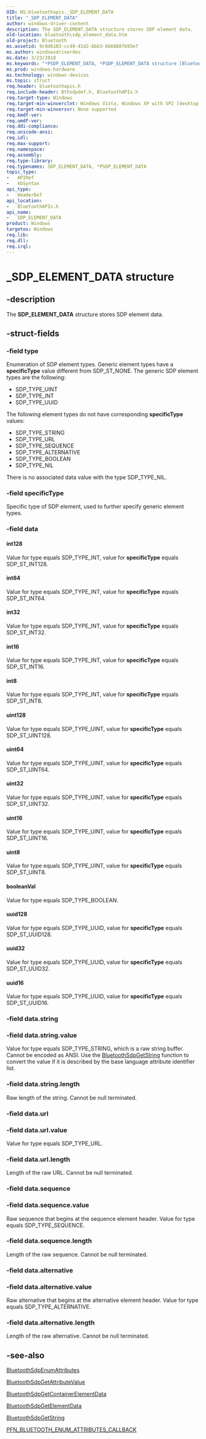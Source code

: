 ```yaml
---
UID: NS:bluetoothapis._SDP_ELEMENT_DATA
title: "_SDP_ELEMENT_DATA"
author: windows-driver-content
description: The SDP_ELEMENT_DATA structure stores SDP element data.
old-location: bluetooth\sdp_element_data.htm
old-project: Bluetooth
ms.assetid: 9c9d6103-cc49-41d2-bbb3-6b6888fb93e7
ms.author: windowsdriverdev
ms.date: 3/23/2018
ms.keywords: "*PSDP_ELEMENT_DATA, *PSDP_ELEMENT_DATA structure [Bluetooth], SDP_ELEMENT_DATA, SDP_ELEMENT_DATA structure [Bluetooth], _SDP_ELEMENT_DATA, bluetooth.sdp_element_data, bluetoothapis/*PSDP_ELEMENT_DATA, bluetoothapis/SDP_ELEMENT_DATA"
ms.prod: windows-hardware
ms.technology: windows-devices
ms.topic: struct
req.header: bluetoothapis.h
req.include-header: Bthsdpdef.h, BluetoothAPIs.h
req.target-type: Windows
req.target-min-winverclnt: Windows Vista, Windows XP with SP2 [desktop apps only]
req.target-min-winversvr: None supported
req.kmdf-ver: 
req.umdf-ver: 
req.ddi-compliance: 
req.unicode-ansi: 
req.idl: 
req.max-support: 
req.namespace: 
req.assembly: 
req.type-library: 
req.typenames: SDP_ELEMENT_DATA, *PSDP_ELEMENT_DATA
topic_type:
-	APIRef
-	kbSyntax
api_type:
-	HeaderDef
api_location:
-	BluetoothAPIs.h
api_name:
-	SDP_ELEMENT_DATA
product: Windows
targetos: Windows
req.lib: 
req.dll: 
req.irql: 
---
```


# _SDP_ELEMENT_DATA structure


## -description


The <b>SDP_ELEMENT_DATA</b> structure stores SDP element data.


## -struct-fields




### -field type

Enumeration of SDP element types.  Generic element types have a
    <b>specificType</b> value different from SDP_ST_NONE.  The generic SDP element types are the following:


<ul>
<li>SDP_TYPE_UINT</li>
<li>SDP_TYPE_INT</li>
<li>SDP_TYPE_UUID</li>
</ul>



The following element types do not have corresponding <b>specificType</b> values:

<ul>
<li>SDP_TYPE_STRING</li>
<li>SDP_TYPE_URL</li>
<li>SDP_TYPE_SEQUENCE</li>
<li>SDP_TYPE_ALTERNATIVE</li>
<li>SDP_TYPE_BOOLEAN</li>
<li>SDP_TYPE_NIL</li>
</ul>


There is no associated data value with the type SDP_TYPE_NIL.


### -field specificType

Specific type of SDP element, used to further specify generic element types.


### -field data



#### int128

Value for type equals SDP_TYPE_INT, value for <b>specificType</b> equals SDP_ST_INT128.



#### int64

Value for type equals SDP_TYPE_INT, value for <b>specificType</b> equals SDP_ST_INT64.



#### int32

Value for type equals SDP_TYPE_INT, value for <b>specificType</b> equals SDP_ST_INT32.



#### int16

Value for type equals SDP_TYPE_INT, value for <b>specificType</b> equals SDP_ST_INT16.



#### int8

Value for type equals SDP_TYPE_INT, value for <b>specificType</b> equals SDP_ST_INT8.



#### uint128

Value for type equals SDP_TYPE_UINT, value for <b>specificType</b> equals SDP_ST_UINT128.



#### uint64

Value for type equals SDP_TYPE_UINT, value for <b>specificType</b> equals SDP_ST_UINT64.



#### uint32

Value for type equals SDP_TYPE_UINT, value for <b>specificType</b> equals SDP_ST_UINT32.



#### uint16

Value for type equals SDP_TYPE_UINT, value for <b>specificType</b> equals SDP_ST_UINT16.



#### uint8

Value for type equals SDP_TYPE_UINT, value for <b>specificType</b> equals SDP_ST_UINT8.



#### booleanVal

Value for type equals SDP_TYPE_BOOLEAN.



#### uuid128

Value for type equals SDP_TYPE_UUID, value for <b>specificType</b> equals SDP_ST_UUID128.



#### uuid32

Value for type equals SDP_TYPE_UUID, value for <b>specificType</b> equals SDP_ST_UUID32.



#### uuid16

Value for type equals SDP_TYPE_UUID, value for <b>specificType</b> equals SDP_ST_UUID16.


### -field data.string


### -field data.string.value

Value for type equals SDP_TYPE_STRING, which is a raw string buffer. Cannot be encoded as ANSI. Use the <a href="https://msdn.microsoft.com/26a68fe3-6ffb-44ff-b9db-757d35022a41">BluetoothSdpGetString</a> function to convert the value if it is described by the base language attribute identifier list.


### -field data.string.length

Raw length of the string. Cannot be null terminated.


### -field data.url


### -field data.url.value

Value for type equals SDP_TYPE_URL.


### -field data.url.length

Length of the raw URL. Cannot be null terminated.


### -field data.sequence


### -field data.sequence.value

Raw sequence that begins at the sequence element header. Value for type equals SDP_TYPE_SEQUENCE.


### -field data.sequence.length

Length of the raw sequence. Cannot be null terminated.


### -field data.alternative


### -field data.alternative.value

Raw alternative that begins at the alternative element header. Value for type equals SDP_TYPE_ALTERNATIVE.


### -field data.alternative.length

Length of the raw alternative. Cannot be null terminated.


## -see-also




<a href="https://msdn.microsoft.com/3113db03-a32f-47ad-a442-3769f41ee8e7">BluetoothSdpEnumAttributes</a>



<a href="https://msdn.microsoft.com/79368265-3d01-4bfd-ba71-930696e0bc08">BluetoothSdpGetAttributeValue</a>



<a href="https://msdn.microsoft.com/7dbf44f6-8a80-419e-9db7-60ada9ca9647">BluetoothSdpGetContainerElementData</a>



<a href="https://msdn.microsoft.com/65de8f2f-1781-44fa-87a9-21aa461eb8ee">BluetoothSdpGetElementData</a>



<a href="https://msdn.microsoft.com/26a68fe3-6ffb-44ff-b9db-757d35022a41">BluetoothSdpGetString</a>



<a href="https://msdn.microsoft.com/4d728467-1866-428f-9e66-a45b597a226a">PFN_BLUETOOTH_ENUM_ATTRIBUTES_CALLBACK</a>
 

 

